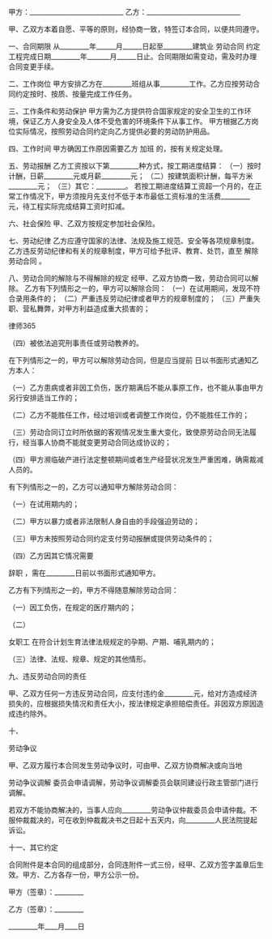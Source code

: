 
 甲方：_____________________________
 乙方：_____________________________
 
 甲、乙双方本着自愿、平等的原则，经协商一致，特签订本合同，以便共同遵守。
 
 一、合同期限
 从_________年______月______日起至_________建筑业
劳动合同
约定工程完成日期_________年_______月______日止。合同期限如需变动，需及时办理合同变更手续。 
 
 二、工作岗位
 甲方安排乙方在_________班组从事_________工作。乙方应按劳动合同约定按时、按质、按量完成工作任务。 
 
 三、工作条件和劳动保护
 甲方需为乙方提供符合国家规定的安全卫生的工作环境，保证乙方人身安全及人体不受危害的环境条件下从事工作。
 甲方根据乙方岗位实际情况，按照劳动合同约定向乙方提供必要的劳动防护用品。
 
 四、工作时间
 甲方确因工作原因需要乙方
加班
的，按有关规定处理。
 
 五、劳动报酬
 乙方工资按以下第_________种方式，按工期进度结算：
 （一）按时计酬，日薪_________元或月薪_________元；
 （二）按建筑面积计酬，每平方米_________元；
 （三）其它：_________。
 若按工期进度结算工资超一个月的，在正常工作情况下，甲方须按月先支付不低于本市最低工资标准的生活费_________元，待工程实际完成结算工资时扣减。 
 
 六、社会保险
 甲、乙双方按规定参加社会保险。
 
 七、劳动纪律
 乙方应遵守国家的法律、法规及施工规范、安全等各项规章制度。
 乙方违反劳动纪律和有关的规章制度，甲方可给予批评、教育、处罚，直至
解除劳动合同
。 
 
 八、劳动合同的解除与不得解除的规定
 经甲、乙双方协商一致，劳动合同可以解除。
 乙方有下列情形之一的，甲方可以解除合同：
 （一）在试用期间，发现不符合录用条件的；
 （二）严重违反劳动纪律或者甲方的规章制度的；
 （三）严重失职、营私舞弊，对甲方利益造成重大损害的； 




 
律师365






 （四）被依法追究刑事责任或劳动教养的。

 在下列情形之一的，甲方可以解除劳动合同，但是应当提前 日以书面形式通知乙方本人：

 （一）乙方患病或者非因工负伤，医疗期满后不能从事原工作，也不能从事由甲方另行安排适当工作的；

 （二）乙方不能胜任工作，经过培训或者调整工作岗位，仍不能胜任工作的；

 （三）劳动合同订立时所依据的客观情况发生重大变化，致使原劳动合同无法履行，经当事人协商不能就变更劳动合同达成协议的；

 （四）甲方濒临破产进行法定整顿期间或者生产经营状况发生严重困难，确需裁减人员的。

 有下列情形之一的，乙方可以通知甲方解除劳动合同：

 （一）在试用期内的；

 （二）甲方以暴力或者非法限制人身自由的手段强迫劳动的；

 （三）甲方未按照劳动合同约定支付劳动报酬或提供劳动条件的；

 （四）乙方因其它情况需要

辞职
，需在_________日前以书面形式通知甲方。

 乙方有下列情形之一的，甲方不得随意解除劳动合同：

 （一）因工负伤，在规定的医疗期内的；

 （二）

女职工
在符合计划生育法律法规规定的孕期、产期、哺乳期内的；

 （三）法律、法规、规章、规定的其他情形。

 

 九、违反劳动合同的责任

 甲、乙双方任何一方违反劳动合同，应支付违约金_________元，给对方造成经济损失的，应根据损失情况和责任大小，按法律规定承担赔偿责任。非因双方原因造成违约除外。

 

 十、

劳动争议


 甲、乙双方履行本合同发生劳动争议时，可由甲、乙双方协商解决或向当地

劳动争议调解
委员会申请调解，劳动争议调解委员会联同建设行政主管部门进行调解。

 若双方不能协商解决的，当事人应向_________劳动争议仲裁委员会申请仲裁。不服仲裁裁决的，可在收到仲裁裁决书之日起十五天内，向_________人民法院提起诉讼。

 

 十一、其它约定 

 合同附件是本合同的组成部分，合同连附件一式三份，经甲、乙双方签字盖章后生效。甲方、乙方各存一份，甲方公示一份。 

 

 甲方（签章）：_________

 乙方（签章）：_________

 _________年____月____日 


 

 
 
 
 
 
  


  
 

  


  


  
 
 
 
 

